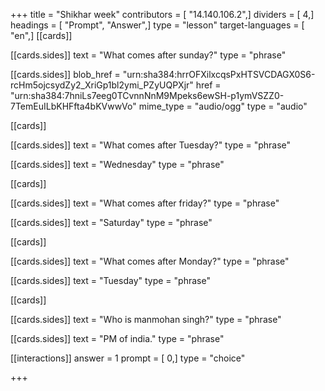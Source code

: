 +++
title = "Shikhar week"
contributors = [ "14.140.106.2",]
dividers = [ 4,]
headings = [ "Prompt", "Answer",]
type = "lesson"
target-languages = [ "en",]
[[cards]]

[[cards.sides]]
text = "What comes after sunday?"
type = "phrase"

[[cards.sides]]
blob_href = "urn:sha384:hrrOFXilxcqsPxHTSVCDAGX0S6-rcHm5ojcsydZy2_XriGp1bl2ymi_PZyUQPXjr"
href = "urn:sha384:7hniLs7eeg0TCvnnNnM9Mpeks6ewSH-p1ymVSZZ0-7TemEuILbKHFfta4bKVwwVo"
mime_type = "audio/ogg"
type = "audio"

[[cards]]

[[cards.sides]]
text = "What comes after Tuesday?"
type = "phrase"

[[cards.sides]]
text = "Wednesday"
type = "phrase"

[[cards]]

[[cards.sides]]
text = "What comes after friday?"
type = "phrase"

[[cards.sides]]
text = "Saturday"
type = "phrase"

[[cards]]

[[cards.sides]]
text = "What comes after Monday?"
type = "phrase"

[[cards.sides]]
text = "Tuesday"
type = "phrase"

[[cards]]

[[cards.sides]]
text = "Who is manmohan singh?"
type = "phrase"

[[cards.sides]]
text = "PM of india."
type = "phrase"

[[interactions]]
answer = 1
prompt = [ 0,]
type = "choice"

+++
